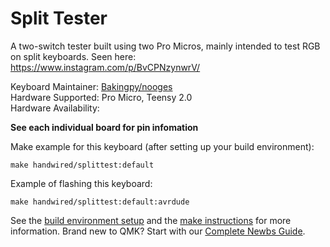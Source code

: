 Split Tester
============

A two-switch tester built using two Pro Micros, mainly intended to test RGB on split keyboards. Seen here: https://www.instagram.com/p/BvCPNzynwrV/

Keyboard Maintainer: [Bakingpy/nooges](https://github.com/nooges)  
Hardware Supported: Pro Micro, Teensy 2.0  
Hardware Availability: 

**See each individual board for pin infomation**

Make example for this keyboard (after setting up your build environment):

    make handwired/splittest:default

Example of flashing this keyboard:

    make handwired/splittest:default:avrdude

See the [build environment setup](https://docs.qmk.fm/#/getting_started_build_tools) and the [make instructions](https://docs.qmk.fm/#/getting_started_make_guide) for more information. Brand new to QMK? Start with our [Complete Newbs Guide](https://docs.qmk.fm/#/newbs).
